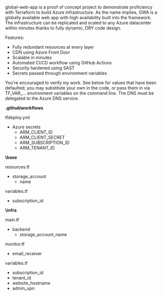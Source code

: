 global-web-app is a proof of concept project to demonstrate proficiency with Terraform to build Azure infrastructure. As the name implies, GWA is a globally available web app with high availability built into the framework. The infrastructure can be replicated and scaled to any Azure datacenter within minutes thanks to fully dynamic, DRY code design.

Features:

- Fully redundant resources at every layer
- CDN using Azure Front Door
- Scalable in minutes
- Automated CI/CD workflow using GitHub Actions
- Security hardened using SAST
- Secrets passed through environment variables
	
You're encouraged to verify my work. See below for values that have been defaulted; you may substitute your own in the code, or pass them in via TF_VAR_... environment variables on the command line. The DNS must be delegated to the Azure DNS service.

**\.github\workflows**

tfdeploy.yml
- Azure secrets
	- ARM_CLIENT_ID
	- ARM_CLIENT_SECRET
	- ARM_SUBSCRIPTION_ID
	- ARM_TENANT_ID

**\base**

resources.tf
- storage_account
	- name

variables.tf
- subscription_id

**\infra**

main.tf
- backend
	- storage_account_name
		
monitor.tf
- email_receiver

variables.tf
- subscription_id
- tenant_id
- website_hostname
- admin_upn
